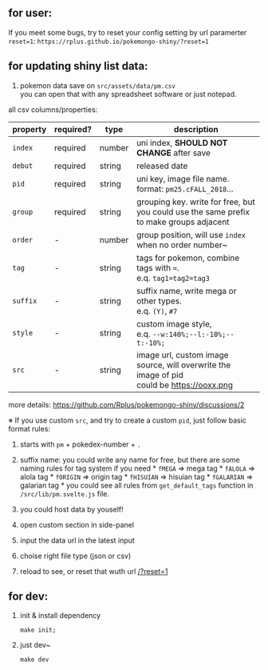 ## for user:

If you meet some bugs,
try to reset your config setting by url paramerter `reset=1`:
`https://rplus.github.io/pokemongo-shiny/?reset=1`

## for updating shiny list data:

1. pokemon data save on `src/assets/data/pm.csv`  
  you can open that with any spreadsheet software or just notepad.

  all csv columns/properties:

  | property | required? | type | description |
  | -------- | -------- | ----- | ----- |
  | `index`  | required | number | uni index, **SHOULD NOT CHANGE** after save |
  | `debut`  | required | string | released date |
  | `pid`    | required | string | uni key, image file name. format: `pm25.cFALL_2018`... |
  | `group`  | required | string | grouping key. write for free, but you could use the same prefix to make groups adjacent |
  | `order`  | -        | number | group position, will use `index` when no order number~  |
  | `tag`    | -        | string | tags for pokemon, combine tags with `=`.<br> e.q. `tag1=tag2=tag3` |
  | `suffix` | -        | string | suffix name, write mega or other types.<br>e.q. `(Y)`, `#7` |
  | `style`  | -        | string | custom image style,<br>e.q. `--w:140%;--l:-10%;--t:-10%;`
  | `src`    | -        | string | image url, custom image source, will overwrite the image of pid <br> could be https://ooxx.png |

  more details:
  https://github.com/Rplus/pokemongo-shiny/discussions/2

  ※ If you use custom `src`, and try to create a custom `pid`, just follow basic format rules:

  1. starts with `pm` + pokedex-number + `.`
  2. suffix name: you could write any name for free, but there are some naming rules for tag system if you need
    * `fMEGA` => mega tag
    * `fALOLA` => alola tag
    * `fORIGIN` => origin tag
    * `fHISUIAN` => hisuian tag
    * `fGALARIAN` => galarian tag
    * you could see all rules from `get_default_tags` function in `/src/lib/pm.svelte.js` file.

2. you could host data by youself!

  1. open custom section in side-panel
  2. input the data url in the latest input
  3. choise right file type (json or csv)
  4. reload to see, or reset that wuth url [/?reset=1](https://rplus.github.io/pokemongo-shiny/?reset=1)


## for dev:

1. init & install dependency
	```
	make init;
	```

2. just dev~
	```
	make dev
	```
